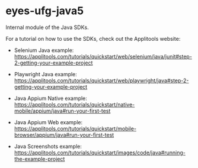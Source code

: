 # eyes-ufg-java5
Internal module of the Java SDKs.

For a tutorial on how to use the SDKs, check out the Applitools website:

- Selenium Java example: https://applitools.com/tutorials/quickstart/web/selenium/java/junit#step-2-getting-your-example-project

- Playwright Java example: https://applitools.com/tutorials/quickstart/web/playwright/java#step-2-getting-your-example-project

- Java Appium Native example: https://applitools.com/tutorials/quickstart/native-mobile/appium/java#run-your-first-test

- Java Appium Web example: https://applitools.com/tutorials/quickstart/mobile-browser/appium/java#run-your-first-test

- Java Screenshots example: https://applitools.com/tutorials/quickstart/images/code/java#running-the-example-project